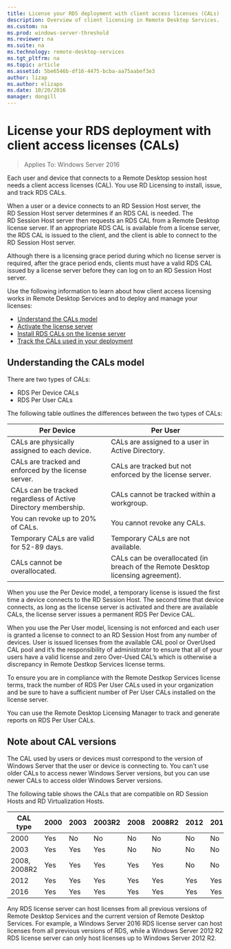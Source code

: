 ```yaml
---
title: License your RDS deployment with client access licenses (CALs)
description: Overview of client licensing in Remote Desktop Services.
ms.custom: na
ms.prod: windows-server-threshold
ms.reviewer: na
ms.suite: na
ms.technology: remote-desktop-services
ms.tgt_pltfrm: na
ms.topic: article
ms.assetid: 5be6546b-df16-4475-bcba-aa75aabef3e3
author: lizap
ms.author: elizapo
ms.date: 10/20/2016
manager: dongill
---
```

# License your RDS deployment with client access licenses (CALs)

>Applies To: Windows Server 2016

Each user and device that connects to a Remote Desktop session host needs a client access licenses (CAL). You use RD Licensing to install, issue, and track RDS CALs.  

When a user or a device connects to an RD Session Host server, the RD Session Host server determines if an RDS CAL is needed. The RD Session Host server then requests an RDS CAL from a Remote Desktop license server. If an appropriate RDS CAL is available from a license server, the RDS CAL is issued to the client, and the client is able to connect to the RD Session Host server. 

Although there is a licensing grace period during which no license server is required, after the grace period ends, clients must have a valid RDS CAL issued by a license server before they can log on to an RD Session Host server.

Use the following information to learn about how client access licensing works in Remote Desktop Services and to deploy and manage your licenses:

- [Understand the CALs model](#understanding-the-cals-model)
- [Activate the license server](rds-activate-license-server.md)
- [Install RDS CALs on the license server](rds-install-cals.md)
- [Track the CALs used in your deployment](rds-track-cals.md)

## Understanding the CALs model

There are two types of CALs:

- RDS Per Device CALs
- RDS Per User CALs

The following table outlines the differences between the two types of CALs:

| Per Device                                                     | Per User                                                                         |
|----------------------------------------------------------------|----------------------------------------------------------------------------------|
| CALs are physically assigned to each device.                   | CALs are assigned to a user in Active Directory.                                 |
| CALs are tracked and enforced by the license server.           | CALs are tracked but not enforced by the license server.                         |
| CALs can be tracked regardless of Active Directory membership. | CALs cannot be tracked within a workgroup.                                       |
| You can revoke up to 20% of CALs.                              | You cannot revoke any CALs.                                                      |
| Temporary CALs are valid for 52-89 days.                          | Temporary CALs are not available.                                                |
| CALs cannot be overallocated.                                  | CALs can be overallocated (in breach of the Remote Desktop licensing agreement). |

When you use the Per Device model, a temporary license is issued the first time a device connects to the RD Session Host. The second time that device connects, as long as the license server is activated and there are available CALs, the license server issues a permanent RDS Per Device CAL.

When you use the Per User model, licensing is not enforced and each user is granted a license to connect to an RD Session Host from any number of devices. User is issued licenses from the available CAL pool or OverUsed CAL pool and  it’s the responsibility of administrator to ensure that all of your users have a valid license and zero Over-Used CAL’s which is otherwise a discrepancy in Remote Destkop Services license terms. 

To ensure you are in compliance with the Remote Destkop Services license terms, track the number of RDS Per User CALs used in your organization and be sure to have a sufficient number of Per User CALs installed on the license server.

You can use the Remote Desktop Licensing Manager to track and generate reports on RDS Per User CALs.   

## Note about CAL versions

The CAL used by users or devices must correspond to the version of Windows Server that the user or device is connecting to. You can't use older CALs to access newer Windows Server versions, but you can use newer CALs to access older Windows Server versions. 

The following table shows the CALs that are compatible on RD Session Hosts and RD Virtualization Hosts.

| CAL type     | 2000 | 2003 | 2003R2 | 2008 | 2008R2 | 2012 | 2012R2 | 2016 |
|--------------|------|------|--------|------|--------|------|--------|------|
| 2000         | Yes  | No   | No     | No   | No     | No   | No     | No   |
| 2003         | Yes  | Yes  | Yes    | No   | No     | No   | No     | No   |
| 2008, 2008R2 | Yes  | Yes  | Yes    | Yes  | Yes    | No   | No     | No   |
| 2012         | Yes  | Yes  | Yes    | Yes  | Yes    | Yes  | Yes    | No   |
| 2016         | Yes  | Yes  | Yes    | Yes  | Yes    | Yes  | Yes    | Yes  |

Any RDS license server can host licenses from all previous versions of Remote Desktop Services and the current version of Remote Desktop Services. For example, a Windows Server 2016 RDS license server can host licenses from all previous versions of RDS, while a Windows Server 2012 R2 RDS license server can only host licenses up to Windows Server 2012 R2.